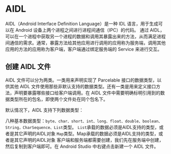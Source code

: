 # AIDL

AIDL（Android Interface Definition Language）是一种 IDL 语言，用于生成可以在 Android 设备上两个进程之间进行进程间通信（IPC）的代码。 通过 AIDL，可以在一个进程中获取另一个进程的数据和调用其暴露出来的方法，从而满足进程间通信的需求。通常，暴露方法给其他应用进行调用的应用称为服务端，调用其他应用的方法的应用称为客户端，客户端通过绑定服务端的 Service 来进行交互。

## 创建 AIDL 文件
AIDL 文件可以分为两类。一类用来声明实现了 Parcelable 接口的数据类型，以供其他 AIDL 文件使用那些非默认支持的数据类型。还有一类是用来定义接口方法，声明要暴露哪些接口给客户端调用。在 AIDL 文件中需要明确标明引用到的数据类型所在的包名，即使两个文件处在同个包名下。

默认情况下，AIDL 支持下列数据类型：

八种基本数据类型：`byte、char、short、int、long、float、double、boolean、String，CharSequence、List`类型。
`List`承载的数据必须是AIDL支持的类型，或者是其它声明的AIDL对象
`Map`类型。Map承载的数据必须是AIDL支持的类型，或者是其它声明的AIDL对象
客户端和服务端都需要创建，我们先在服务端中创建，然后复制到客户端即可。在 Android Studio 中右键点击新建一个 AIDL 文件。